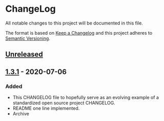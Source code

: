 # ChangeLog
All notable changes to this project will be documented in this file.

The format is based on [Keep a Changelog](http://keepachangelog.com/en/1.0.0/)
and this project adheres to [Semantic Versioning](http://semver.org/spec/v2.0.0.html).

## [Unreleased]

## [1.3.1] - 2020-07-06
### Added
- This CHANGELOG file to hopefully serve as an evolving example of a standardized open source project CHANGELOG.
- README one line implemented.
- Archive


[Unreleased]: https://github.com/My-Novel-Management/sn-eat-book/compare/v1.3.1...HEAD
[1.3.1]: https://github.com/My-Novel-Management/sn-eat-book/releases/v1.3.1
